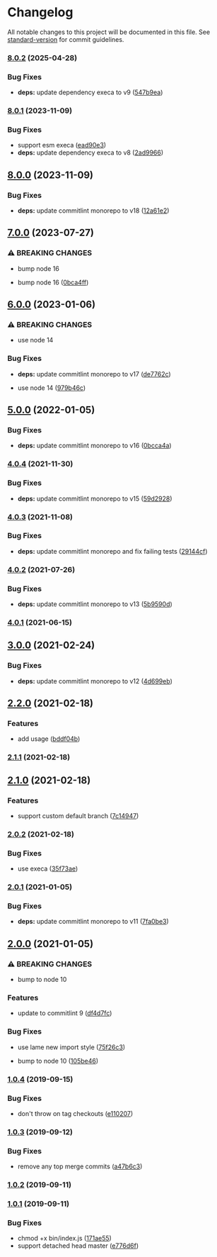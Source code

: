 # Changelog

All notable changes to this project will be documented in this file. See [standard-version](https://github.com/conventional-changelog/standard-version) for commit guidelines.

### [8.0.2](https://github.com/CrowdStrike/commitlint/compare/v8.0.1...v8.0.2) (2025-04-28)


### Bug Fixes

* **deps:** update dependency execa to v9 ([547b9ea](https://github.com/CrowdStrike/commitlint/commit/547b9ea279cc0d5f84595fb120a9dfe3a90b8896))

### [8.0.1](https://github.com/CrowdStrike/commitlint/compare/v8.0.0...v8.0.1) (2023-11-09)


### Bug Fixes

* support esm execa ([ead90e3](https://github.com/CrowdStrike/commitlint/commit/ead90e3f9b0b3813d649472234eb41a97d78b7a6))
* **deps:** update dependency execa to v8 ([2ad9966](https://github.com/CrowdStrike/commitlint/commit/2ad9966b84251fc3401ee3884fc2df30eb6b707d))

## [8.0.0](https://github.com/CrowdStrike/commitlint/compare/v7.0.0...v8.0.0) (2023-11-09)


### Bug Fixes

* **deps:** update commitlint monorepo to v18 ([12a61e2](https://github.com/CrowdStrike/commitlint/commit/12a61e2e7799c55bbc787b345b1fb9de4ac07ca9))

## [7.0.0](https://github.com/CrowdStrike/commitlint/compare/v6.0.0...v7.0.0) (2023-07-27)


### ⚠ BREAKING CHANGES

* bump node 16

* bump node 16 ([0bca4ff](https://github.com/CrowdStrike/commitlint/commit/0bca4ff0ef57b695307408ef441cab675468d225))

## [6.0.0](https://github.com/CrowdStrike/commitlint/compare/v5.0.0...v6.0.0) (2023-01-06)


### ⚠ BREAKING CHANGES

* use node 14

### Bug Fixes

* **deps:** update commitlint monorepo to v17 ([de7762c](https://github.com/CrowdStrike/commitlint/commit/de7762c353d58a20378add401cf9c4be2a102171))


* use node 14 ([979b46c](https://github.com/CrowdStrike/commitlint/commit/979b46c271838dc63dcefb859a49add46c3aab9e))

## [5.0.0](https://github.com/CrowdStrike/commitlint/compare/v4.0.4...v5.0.0) (2022-01-05)


### Bug Fixes

* **deps:** update commitlint monorepo to v16 ([0bcca4a](https://github.com/CrowdStrike/commitlint/commit/0bcca4af7ea13a27a8c7b14f58c5bab584e0cdc5))

### [4.0.4](https://github.com/CrowdStrike/commitlint/compare/v4.0.3...v4.0.4) (2021-11-30)


### Bug Fixes

* **deps:** update commitlint monorepo to v15 ([59d2928](https://github.com/CrowdStrike/commitlint/commit/59d29284f12d32ff0b006b132c74fedda6e8c1d3))

### [4.0.3](https://github.com/CrowdStrike/commitlint/compare/v4.0.2...v4.0.3) (2021-11-08)


### Bug Fixes

* **deps:** update commitlint monorepo and fix failing tests ([29144cf](https://github.com/CrowdStrike/commitlint/commit/29144cf97dc29feb3780c91c5f698067d7b848fd))

### [4.0.2](https://github.com/CrowdStrike/commitlint/compare/v4.0.1...v4.0.2) (2021-07-26)


### Bug Fixes

* **deps:** update commitlint monorepo to v13 ([5b9590d](https://github.com/CrowdStrike/commitlint/commit/5b9590df62d4e66008bbe8d4bfc4bb7a60b8774c))

### [4.0.1](https://github.com/CrowdStrike/commitlint/compare/v4.0.0...v4.0.1) (2021-06-15)

## [3.0.0](https://github.com/CrowdStrike/commitlint/compare/v2.2.0...v3.0.0) (2021-02-24)


### Bug Fixes

* **deps:** update commitlint monorepo to v12 ([4d699eb](https://github.com/CrowdStrike/commitlint/commit/4d699eb4a187d4a8ae5d35c70f57789cded9ad6b))

## [2.2.0](https://github.com/CrowdStrike/commitlint/compare/v2.1.1...v2.2.0) (2021-02-18)


### Features

* add usage ([bddf04b](https://github.com/CrowdStrike/commitlint/commit/bddf04b195b8cc0d0930fd0745744279c71c5042))

### [2.1.1](https://github.com/CrowdStrike/commitlint/compare/v2.1.0...v2.1.1) (2021-02-18)

## [2.1.0](https://github.com/CrowdStrike/commitlint/compare/v2.0.2...v2.1.0) (2021-02-18)


### Features

* support custom default branch ([7c14947](https://github.com/CrowdStrike/commitlint/commit/7c14947d2eb164067f0f4d25486fca87a28306bb))

### [2.0.2](https://github.com/CrowdStrike/commitlint/compare/v2.0.1...v2.0.2) (2021-02-18)


### Bug Fixes

* use execa ([35f73ae](https://github.com/CrowdStrike/commitlint/commit/35f73ae5e8ad53f770d7b08cc11830ac4714677c))

### [2.0.1](https://github.com/CrowdStrike/commitlint/compare/v2.0.0...v2.0.1) (2021-01-05)


### Bug Fixes

* **deps:** update commitlint monorepo to v11 ([7fa0be3](https://github.com/CrowdStrike/commitlint/commit/7fa0be3c74942dca178a1f1a9b959bb38466bf49))

## [2.0.0](https://github.com/CrowdStrike/commitlint/compare/v1.0.4...v2.0.0) (2021-01-05)


### ⚠ BREAKING CHANGES

* bump to node 10

### Features

* update to commitlint 9 ([df4d7fc](https://github.com/CrowdStrike/commitlint/commit/df4d7fc2a374c21e72fe75513d983ae04563b75c))


### Bug Fixes

* use lame new import style ([75f26c3](https://github.com/CrowdStrike/commitlint/commit/75f26c38e228c65a1621b7c9eef9aa9b8a6f33c4))


* bump to node 10 ([105be46](https://github.com/CrowdStrike/commitlint/commit/105be46c41c9bacab3c01c4f0a25c786e4dd44d5))

### [1.0.4](https://github.com/CrowdStrike/commitlint/compare/v1.0.3...v1.0.4) (2019-09-15)


### Bug Fixes

* don't throw on tag checkouts ([e110207](https://github.com/CrowdStrike/commitlint/commit/e110207))

### [1.0.3](https://github.com/CrowdStrike/commitlint/compare/v1.0.2...v1.0.3) (2019-09-12)


### Bug Fixes

* remove any top merge commits ([a47b6c3](https://github.com/CrowdStrike/commitlint/commit/a47b6c3))

### [1.0.2](https://github.com/CrowdStrike/commitlint/compare/v1.0.1...v1.0.2) (2019-09-11)

### [1.0.1](https://github.com/CrowdStrike/commitlint/compare/v1.0.0...v1.0.1) (2019-09-11)


### Bug Fixes

* chmod +x bin/index.js ([171ae55](https://github.com/CrowdStrike/commitlint/commit/171ae55))
* support detached head master ([e776d6f](https://github.com/CrowdStrike/commitlint/commit/e776d6f))

